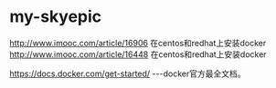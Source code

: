 # my-skyepic
http://www.imooc.com/article/16906 在centos和redhat上安装docker
http://www.imooc.com/article/16448 在centos和redhat上安装docker

https://docs.docker.com/get-started/ ---docker官方最全文档。
